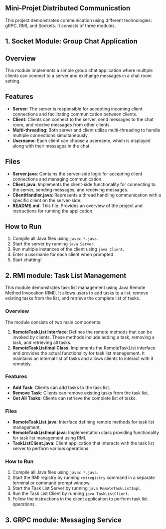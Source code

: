 ## Mini-Projet Distributed Communication 

This project demonstrates communication using different technologies: gRPC, RMI, and Sockets. It consists of three modules.

## 1. Socket Module: Group Chat Application

## Overview
This module implements a simple group chat application where multiple clients can connect to a server and exchange messages in a chat room setting.

## Features
- **Server**: The server is responsible for accepting incoming client connections and facilitating communication between clients.
- **Client**: Clients can connect to the server, send messages to the chat room, and receive messages from other clients.
- **Multi-threading**: Both server and client utilize multi-threading to handle multiple connections simultaneously.
- **Username**: Each client can choose a username, which is displayed along with their messages in the chat.

## Files
- **Server.java**: Contains the server-side logic for accepting client connections and managing communication.
- **Client.java**: Implements the client-side functionality for connecting to the server, sending messages, and receiving messages.
- **ClientHandler.java**: Represents a thread handling communication with a specific client on the server-side.
- **README.md**: This file. Provides an overview of the project and instructions for running the application.

## How to Run
1. Compile all Java files using `javac *.java`.
2. Start the server by running `java Server`.
3. Run multiple instances of the client using `java Client`.
4. Enter a username for each client when prompted.
5. Start chatting!

## 2. RMI module:  Task List Management

This module demonstrates task list management using Java Remote Method Invocation (RMI). It allows users to add tasks to a list, remove existing tasks from the list, and retrieve the complete list of tasks.

### Overview

The module consists of two main components:
1. **RemoteTaskList Interface**: Defines the remote methods that can be invoked by clients. These methods include adding a task, removing a task, and retrieving all tasks.
2. **RemoteTaskListImpl Class**: Implements the RemoteTaskList interface and provides the actual functionality for task list management. It maintains an internal list of tasks and allows clients to interact with it remotely.

### Features
- **Add Task**: Clients can add tasks to the task list.
- **Remove Task**: Clients can remove existing tasks from the task list.
- **Get All Tasks**: Clients can retrieve the complete list of tasks.

### Files
- **RemoteTaskList.java**: Interface defining remote methods for task list management.
- **RemoteTaskListImpl.java**: Implementation class providing functionality for task list management using RMI.
- **TaskListClient.java**: Client application that interacts with the task list server to perform various operations.

### How to Run
1. Compile all Java files using `javac *.java`.
2. Start the RMI registry by running `rmiregistry` command in a separate terminal or command prompt window.
3. Start the Task List Server by running `java RemoteTaskListImpl`.
4. Run the Task List Client by running `java TaskListClient`.
5. Follow the instructions in the client application to perform task list operations.

## 3. GRPC module: Messaging Service




